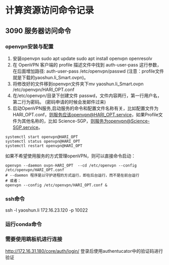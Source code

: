 # **计算资源访问命令记录**

## 3090 服务器访问命令
### openvpn安装与配置
1. 安装openvpn
sudo apt update
sudo apt install openvpn openresolv
2. 在 OpenVPN 客户端的 profile 描述文件中找到 auth-user-pass 这行参数，在后面增加路径: auth-user-pass /etc/openvpn/passwd  (注意：profile文件就是下载的yaoshun.li_Smart.ovpn)。
3. 将修改好的文件移到openvpn文件夹下mv yaoshun.li_Smart.ovpn /etc/openvpn/HARI_OPT.conf 
4. 在/etc/openvpn/目录下创建文件 passwd，文件内容两行，第一行用户名，第二行为密码。 (密码申请的时候会发邮件过来)
5. 启动OpenVPN服务,启动服务的命令和配置文件名称有关，比如配置文件为HARI_OPT.conf，则服务应该openvpn@HARI_OPT.service，如果Profile文件为其他名称的，比如 Science-SGP，则服务为openvpn@Science-SGP.service。
```
systemctl start openvpn@HARI_OPT
systemctl status openvpn@HARI_OPT
systemctl restart openvpn@HARI_OPT
```
如果不希望使用服务的方式管理openVPN，则可以直接命令启动：
```
openvpn --daemon ovpn-HARI_OPT  --cd /etc/openvpn --config /etc/openvpn/HARI_OPT.conf
# --daemon 程序是以守护进程的方式运行，即在后台运行，而不是在前台运行
# 或者：
openvpn --config /etc/openvpn/HARI_OPT.conf &
```
### ssh命令
ssh -l yaoshun.li 172.16.23.120 -p 10022

### 运行conda命令
<!-- source /data1/yaoshun.li/Anaconda/anaconda3/bin/activate
conda init -->

### 需要使用跳板机进行连接

http://172.16.31.180/core/auth/login/
登录后使用authentucator中的验证码进行验证